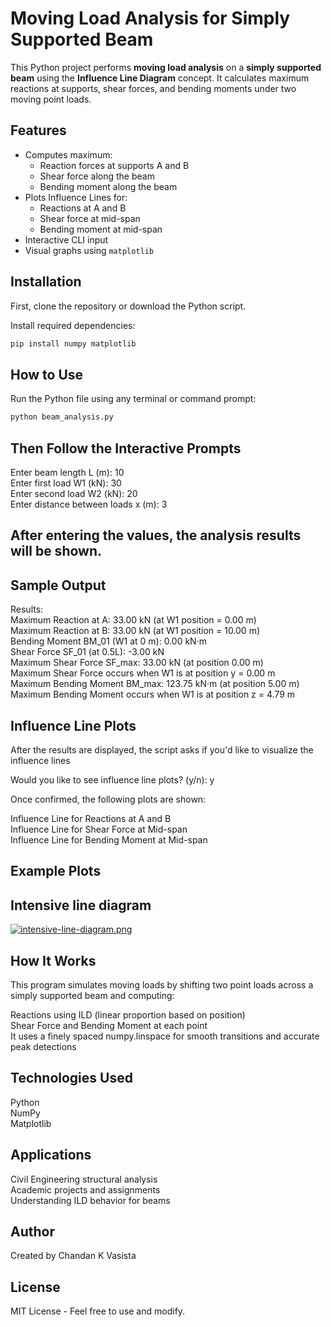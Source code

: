 # Moving Load Analysis for Simply Supported Beam

This Python project performs **moving load analysis** on a **simply supported beam** using the **Influence Line Diagram** concept. It calculates maximum reactions at supports, shear forces, and bending moments under two moving point loads.

## Features

- Computes maximum:
  - Reaction forces at supports A and B
  - Shear force along the beam
  - Bending moment along the beam
- Plots Influence Lines for:
  - Reactions at A and B
  - Shear force at mid-span
  - Bending moment at mid-span
- Interactive CLI input
- Visual graphs using `matplotlib`

## Installation

First, clone the repository or download the Python script.

Install required dependencies:
```bash
pip install numpy matplotlib
```

## How to Use
Run the Python file using any terminal or command prompt:
```bash
python beam_analysis.py
```

##  Then Follow the Interactive Prompts


Enter beam length L (m): 10<br>
Enter first load W1 (kN): 30<br>
Enter second load W2 (kN): 20<br>
Enter distance between loads x (m): 3<br>

## After entering the values, the analysis results will be shown.
## Sample Output

Results:<br>
Maximum Reaction at A: 33.00 kN (at W1 position = 0.00 m)<br>
Maximum Reaction at B: 33.00 kN (at W1 position = 10.00 m)<br>
Bending Moment BM_01 (W1 at 0 m): 0.00 kN·m<br>
Shear Force SF_01 (at 0.5L): -3.00 kN<br>
Maximum Shear Force SF_max: 33.00 kN (at position 0.00 m)<br>
Maximum Shear Force occurs when W1 is at position y = 0.00 m<br>
Maximum Bending Moment BM_max: 123.75 kN·m (at position 5.00 m)<br>
Maximum Bending Moment occurs when W1 is at position z = 4.79 m<br>

## Influence Line Plots
After the results are displayed, the script asks if you'd like to visualize the influence lines

Would you like to see influence line plots? (y/n): y

Once confirmed, the following plots are shown:

Influence Line for Reactions at A and B<br>
Influence Line for Shear Force at Mid-span<br>
Influence Line for Bending Moment at Mid-span<br>

##  Example Plots
## Intensive line diagram
[![intensive-line-diagram.png](https://i.postimg.cc/NMDgSKwq/intensive-line-diagram.png)](https://postimg.cc/0M6RJ2Qc)

##  How It Works
This program simulates moving loads by shifting two point loads across a simply supported beam and computing:

Reactions using ILD (linear proportion based on position)  <br>
Shear Force and Bending Moment at each point  <br>
It uses a finely spaced numpy.linspace for smooth transitions and accurate peak detections  <br>


##  Technologies Used

Python <br>
NumPy <br>
Matplotlib <br>

##  Applications

Civil Engineering structural analysis  
Academic projects and assignments  
Understanding ILD behavior for beams


##  Author
Created by Chandan K Vasista

##  License
MIT License - Feel free to use and modify.


